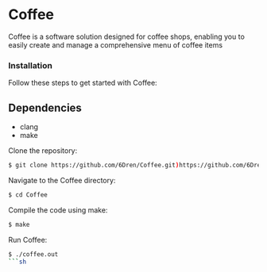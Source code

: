 # Coffee

Coffee is a software solution designed for coffee shops, enabling you to easily create and manage a comprehensive menu of coffee items

### Installation
Follow these steps to get started with Coffee:

## Dependencies
- clang
- make

Clone the repository:
```sh
$ git clone https://github.com/6Dren/Coffee.git)https://github.com/6Dren/Coffee.git
```
Navigate to the Coffee directory:
```sh
$ cd Coffee
```
Compile the code using make:
```sh
$ make
```
Run Coffee:
```sh
$ ./coffee.out
```sh

